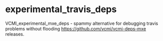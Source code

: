 # experimental_travis_deps

VCMI_experimental_mxe_deps - spammy alternative for debugging travis problems without flooding https://github.com/vcmi/vcmi-deps-mxe releases.
